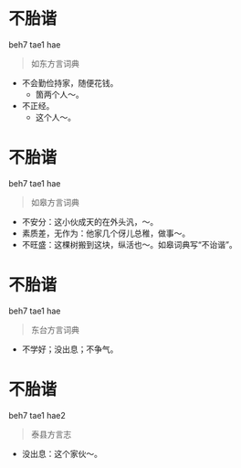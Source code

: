 # 不胎谐
beh7 tae1 hae
> 如东方言词典
- 不会勤俭持家，随便花钱。
  - 箇两个人～。
- 不正经。
  - 这个人～。

# 不胎谐
beh7 tae1 hae
> 如皋方言词典
- 不安分：这小伙成天的在外头汎，～。
- 素质差，无作为：他家几个伢儿总稚，做事～。
- 不旺盛：这棵树搬到这块，纵活也～。如皋词典写“不诒谐”。

# 不胎谐
beh7 tae1 hae
> 东台方言词典
- 不学好；没出息；不争气。

# 不胎谐
beh7 tae1 hae2
> 泰县方言志
- 没出息：这个家伙～。
